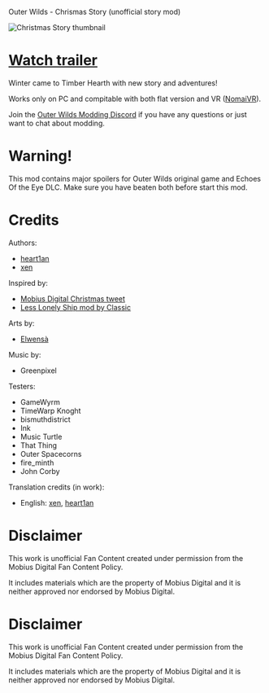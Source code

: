 Outer Wilds - Chrismas Story (unofficial story mod) 

![Christmas Story thumbnail](https://user-images.githubusercontent.com/106444732/233448864-58a81d0e-05f9-46c2-b743-3355a1532f74.jpg)


# [Watch trailer](https://youtu.be/GcPm7fpr0ZM)

Winter came to Timber Hearth with new story and adventures!

Works only on PC and compitable with both flat version and VR ([NomaiVR](https://outerwildsmods.com/mods/nomaivr)).

Join the [Outer Wilds Modding Discord](https://discord.gg/MvbCbBz6Q6) if you have any questions or just want to chat about modding.

# Warning!

This mod contains major spoilers for Outer Wilds original game and Echoes Of the Eye DLC. Make sure you have beaten both before start this mod.

# Credits
Authors:
- [heart1an](https://github.com/hearth1an)
- [xen](https://github.com/xen-42)

Inspired by:
- [Mobius Digital Christmas tweet](https://twitter.com/Mobius_Games/status/1603911115951726592?s=20)
- [Less Lonely Ship mod by Classic](https://outerwildsmods.com/mods/lesslonelyship/)

Arts by:
- [Elwensà](https://twitter.com/Elwensa)

Music by:
- Greenpixel

Testers:
- GameWyrm
- TimeWarp Knoght
- bismuthdistrict
- Ink
- Music Turtle
- That Thing
- Outer Spacecorns
- fire_minth
- John Corby

Translation credits (in work):
- English: [xen](https://github.com/xen-42), [heart1an](https://github.com/hearth1an)

# Disclaimer
This work is unofficial Fan Content created under permission from the Mobius Digital Fan Content Policy.

It includes materials which are the property of Mobius Digital and it is neither approved nor endorsed by Mobius Digital.























# Disclaimer
This work is unofficial Fan Content created under permission from the Mobius Digital Fan Content Policy.

It includes materials which are the property of Mobius Digital and it is neither approved nor endorsed by Mobius Digital.
